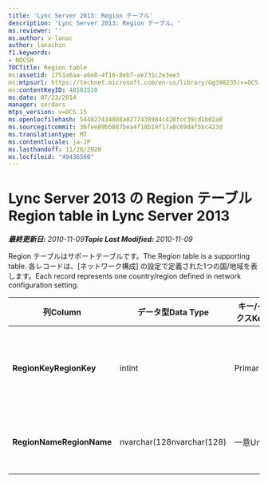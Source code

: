 ```yaml
---
title: 'Lync Server 2013: Region テーブル'
description: 'Lync Server 2013: Region テーブル。'
ms.reviewer: ''
ms.author: v-lanac
author: lanachin
f1.keywords:
- NOCSH
TOCTitle: Region table
ms:assetid: 1751a6aa-a6e8-4f16-8eb7-ae731c2e3ee3
ms:mtpsurl: https://technet.microsoft.com/en-us/library/Gg398235(v=OCS.15)
ms:contentKeyID: 48183518
ms.date: 07/23/2014
manager: serdars
mtps_version: v=OCS.15
ms.openlocfilehash: 544827434808a0277438984c420fcc39cd1b02a8
ms.sourcegitcommit: 36fee89bb887bea4f18b19f17a8c69daf5bc423d
ms.translationtype: MT
ms.contentlocale: ja-JP
ms.lasthandoff: 11/26/2020
ms.locfileid: "49436560"
---
```

# <a name="region-table-in-lync-server-2013"></a><span data-ttu-id="8a55b-103">Lync Server 2013 の Region テーブル</span><span class="sxs-lookup"><span data-stu-id="8a55b-103">Region table in Lync Server 2013</span></span>

<div data-xmlns="http://www.w3.org/1999/xhtml">

<div class="topic" data-xmlns="http://www.w3.org/1999/xhtml" data-msxsl="urn:schemas-microsoft-com:xslt" data-cs="https://msdn.microsoft.com/">

<div data-asp="https://msdn2.microsoft.com/asp">



</div>

<div id="mainSection">

<div id="mainBody"><span data-ttu-id="8a55b-104">

<span> </span></span><span class="sxs-lookup"><span data-stu-id="8a55b-104">

<span> </span></span></span>

<span data-ttu-id="8a55b-105">_**最終更新日:** 2010-11-09_</span><span class="sxs-lookup"><span data-stu-id="8a55b-105">_**Topic Last Modified:** 2010-11-09_</span></span>

<span data-ttu-id="8a55b-106">Region テーブルはサポートテーブルです。</span><span class="sxs-lookup"><span data-stu-id="8a55b-106">The Region table is a supporting table.</span></span> <span data-ttu-id="8a55b-107">各レコードは、[ネットワーク構成] の設定で定義された1つの国/地域を表します。</span><span class="sxs-lookup"><span data-stu-id="8a55b-107">Each record represents one country/region defined in network configuration setting.</span></span>


<table>
<colgroup>
<col style="width: 25%" />
<col style="width: 25%" />
<col style="width: 25%" />
<col style="width: 25%" />
</colgroup>
<thead>
<tr class="header">
<th><span data-ttu-id="8a55b-108"><strong>列</strong></span><span class="sxs-lookup"><span data-stu-id="8a55b-108"><strong>Column</strong></span></span></th>
<th><span data-ttu-id="8a55b-109"><strong>データ型</strong></span><span class="sxs-lookup"><span data-stu-id="8a55b-109"><strong>Data Type</strong></span></span></th>
<th><span data-ttu-id="8a55b-110"><strong>キー/インデックス</strong></span><span class="sxs-lookup"><span data-stu-id="8a55b-110"><strong>Key/Index</strong></span></span></th>
<th><span data-ttu-id="8a55b-111"><strong>詳細</strong></span><span class="sxs-lookup"><span data-stu-id="8a55b-111"><strong>Details</strong></span></span></th>
</tr>
</thead>
<tbody>
<tr class="odd">
<td><p><span data-ttu-id="8a55b-112"><strong>RegionKey</strong></span><span class="sxs-lookup"><span data-stu-id="8a55b-112"><strong>RegionKey</strong></span></span></p></td>
<td><p><span data-ttu-id="8a55b-113">int</span><span class="sxs-lookup"><span data-stu-id="8a55b-113">int</span></span></p></td>
<td><p><span data-ttu-id="8a55b-114">Primary</span><span class="sxs-lookup"><span data-stu-id="8a55b-114">Primary</span></span></p></td>
<td><p><span data-ttu-id="8a55b-115">国または地域を識別する一意の番号。</span><span class="sxs-lookup"><span data-stu-id="8a55b-115">Unique number identifying the country/region.</span></span></p></td>
</tr>
<tr class="even">
<td><p><span data-ttu-id="8a55b-116"><strong>RegionName</strong></span><span class="sxs-lookup"><span data-stu-id="8a55b-116"><strong>RegionName</strong></span></span></p></td>
<td><p><span data-ttu-id="8a55b-117">nvarchar(128</span><span class="sxs-lookup"><span data-stu-id="8a55b-117">nvarchar(128)</span></span></p></td>
<td><p><span data-ttu-id="8a55b-118">一意</span><span class="sxs-lookup"><span data-stu-id="8a55b-118">Unique</span></span></p></td>
<td><p><span data-ttu-id="8a55b-119">国または地域の名前。</span><span class="sxs-lookup"><span data-stu-id="8a55b-119">The name of the country/region.</span></span></p></td>
</tr>
</tbody>
</table><span data-ttu-id="8a55b-120">


</div>

<span> </span>

</div>

</div>

</span><span class="sxs-lookup"><span data-stu-id="8a55b-120">


</div>

<span> </span>

</div>

</div>

</span></span></div>

